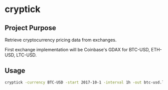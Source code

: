 # cryptick

## Project Purpose

Retrieve cryptocurrency pricing data from exchanges.

First exchange implementation will be Coinbase's GDAX for BTC-USD, ETH-USD, LTC-USD.

## Usage
````bash
cryptick -currency BTC-USD -start 2017-10-1 -interval 1h -out btc-usd.log
````